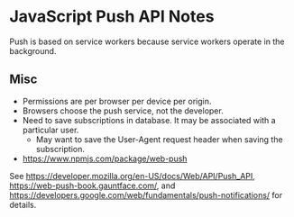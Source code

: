 # JavaScript Push API Notes

Push is based on service workers because service workers operate in the
background.

## Misc

- Permissions are per browser per device per origin.
- Browsers choose the push service, not the developer.
- Need to save subscriptions in database. It may be associated with a particular
  user.
  + May want to save the User-Agent request header when saving the subscription.
- https://www.npmjs.com/package/web-push

See https://developer.mozilla.org/en-US/docs/Web/API/Push_API,
https://web-push-book.gauntface.com/, and
https://developers.google.com/web/fundamentals/push-notifications/ for details.
